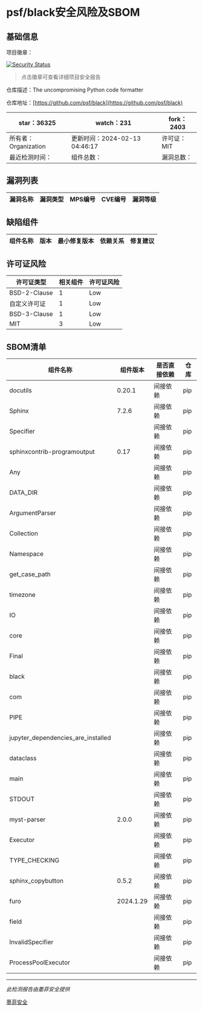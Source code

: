 # psf/black安全风险及SBOM

## 基础信息

项目徽章：

[![Security Status](https://www.murphysec.com/platform3/v31/badge/1758197399319433216.svg)](https://www.murphysec.com/console/report/1717247316238057472/1758197399319433216)

> 点击徽章可查看详细项目安全报告

仓库描述：The uncompromising Python code formatter

仓库地址：[https://github.com/psf/black](https://github.com/psf/black)

| star：36325 | watch：231 | fork：2403 |
| ----------- | -------------- | ------------ |
| 所有者：Organization | 更新时间：2024-02-13 04:46:17 | 许可证：MIT |
| 最近检测时间： | 组件总数： | 漏洞总数： |




## 漏洞列表

| 漏洞名称 | 漏洞类型 | MPS编号 | CVE编号 | 漏洞等级 |
| ------- | ------ | ------- | ------ | ----- |





## 缺陷组件

| 组件名称 | 版本 | 最小修复版本 | 依赖关系 | 修复建议 |
| -------- | ---- | ------------ | -------- | -------- |





## 许可证风险

| 许可证类型 | 相关组件 | 许可证风险 |
| ---------- | -------- | ---------- |
|BSD-2-Clause|1|Low|
|自定义许可证|1|Low|
|BSD-3-Clause|1|Low|
|MIT|3|Low|




## SBOM清单

| 组件名称 | 组件版本 | 是否直接依赖 | 仓库 |
| -------- | -------- | ------------ | ---- |
|docutils|0.20.1|间接依赖|pip|
|Sphinx|7.2.6|间接依赖|pip|
|Specifier||间接依赖|pip|
|sphinxcontrib-programoutput|0.17|间接依赖|pip|
|Any||间接依赖|pip|
|DATA_DIR||间接依赖|pip|
|ArgumentParser||间接依赖|pip|
|Collection||间接依赖|pip|
|Namespace||间接依赖|pip|
|get_case_path||间接依赖|pip|
|timezone||间接依赖|pip|
|IO||间接依赖|pip|
|core||间接依赖|pip|
|Final||间接依赖|pip|
|black||间接依赖|pip|
|com||间接依赖|pip|
|PIPE||间接依赖|pip|
|jupyter_dependencies_are_installed||间接依赖|pip|
|dataclass||间接依赖|pip|
|main||间接依赖|pip|
|STDOUT||间接依赖|pip|
|myst-parser|2.0.0|间接依赖|pip|
|Executor||间接依赖|pip|
|TYPE_CHECKING||间接依赖|pip|
|sphinx_copybutton|0.5.2|间接依赖|pip|
|furo|2024.1.29|间接依赖|pip|
|field||间接依赖|pip|
|InvalidSpecifier||间接依赖|pip|
|ProcessPoolExecutor||间接依赖|pip|


------

*此检测报告由墨菲安全提供*

[墨菲安全](www.murphysec.com)